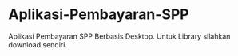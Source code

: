 # Aplikasi-Pembayaran-SPP
Aplikasi Pembayaran SPP Berbasis Desktop. Untuk Library silahkan download sendiri.

